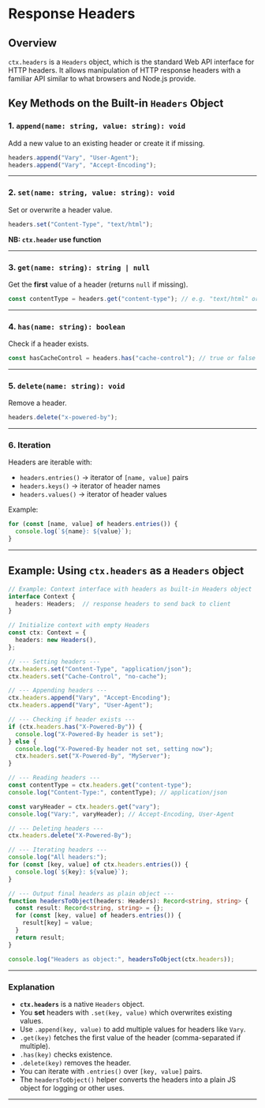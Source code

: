 # Response Headers

## Overview

`ctx.headers` is a `Headers` object, which is the standard Web API interface for HTTP headers. It allows manipulation of HTTP response headers with a familiar API similar to what browsers and Node.js provide.

## Key Methods on the Built-in `Headers` Object

### 1. `append(name: string, value: string): void`

Add a new value to an existing header or create it if missing.

```typescript
headers.append("Vary", "User-Agent");
headers.append("Vary", "Accept-Encoding");
```

---

### 2. `set(name: string, value: string): void`

Set or overwrite a header value.

```typescript
headers.set("Content-Type", "text/html");
```

**NB: `ctx.header` use function**

---

### 3. `get(name: string): string | null`

Get the **first** value of a header (returns `null` if missing).

```typescript
const contentType = headers.get("content-type"); // e.g. "text/html" or null
```

---

### 4. `has(name: string): boolean`

Check if a header exists.

```typescript
const hasCacheControl = headers.has("cache-control"); // true or false
```

---

### 5. `delete(name: string): void`

Remove a header.

```typescript
headers.delete("x-powered-by");
```

---

### 6. Iteration

Headers are iterable with:

* `headers.entries()` → iterator of `[name, value]` pairs
* `headers.keys()` → iterator of header names
* `headers.values()` → iterator of header values

Example:

```typescript
for (const [name, value] of headers.entries()) {
  console.log(`${name}: ${value}`);
}
```

---

## Example: Using `ctx.headers` as a `Headers` object

```typescript
// Example: Context interface with headers as built-in Headers object
interface Context {
  headers: Headers;  // response headers to send back to client
}

// Initialize context with empty Headers
const ctx: Context = {
  headers: new Headers(),
};

// --- Setting headers ---
ctx.headers.set("Content-Type", "application/json");
ctx.headers.set("Cache-Control", "no-cache");

// --- Appending headers ---
ctx.headers.append("Vary", "Accept-Encoding");
ctx.headers.append("Vary", "User-Agent");

// --- Checking if header exists ---
if (ctx.headers.has("X-Powered-By")) {
  console.log("X-Powered-By header is set");
} else {
  console.log("X-Powered-By header not set, setting now");
  ctx.headers.set("X-Powered-By", "MyServer");
}

// --- Reading headers ---
const contentType = ctx.headers.get("content-type");
console.log("Content-Type:", contentType); // application/json

const varyHeader = ctx.headers.get("vary");
console.log("Vary:", varyHeader); // Accept-Encoding, User-Agent

// --- Deleting headers ---
ctx.headers.delete("X-Powered-By");

// --- Iterating headers ---
console.log("All headers:");
for (const [key, value] of ctx.headers.entries()) {
  console.log(`${key}: ${value}`);
}

// --- Output final headers as plain object ---
function headersToObject(headers: Headers): Record<string, string> {
  const result: Record<string, string> = {};
  for (const [key, value] of headers.entries()) {
    result[key] = value;
  }
  return result;
}

console.log("Headers as object:", headersToObject(ctx.headers));
```

---

### Explanation

* **`ctx.headers`** is a native `Headers` object.
* You **set** headers with `.set(key, value)` which overwrites existing values.
* Use `.append(key, value)` to add multiple values for headers like `Vary`.
* `.get(key)` fetches the first value of the header (comma-separated if multiple).
* `.has(key)` checks existence.
* `.delete(key)` removes the header.
* You can iterate with `.entries()` over `[key, value]` pairs.
* The `headersToObject()` helper converts the headers into a plain JS object for logging or other uses.

---
